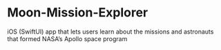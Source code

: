 # Moon-Mission-Explorer
iOS (SwiftUI) app that lets users learn about the missions and astronauts that formed NASA’s Apollo space program

